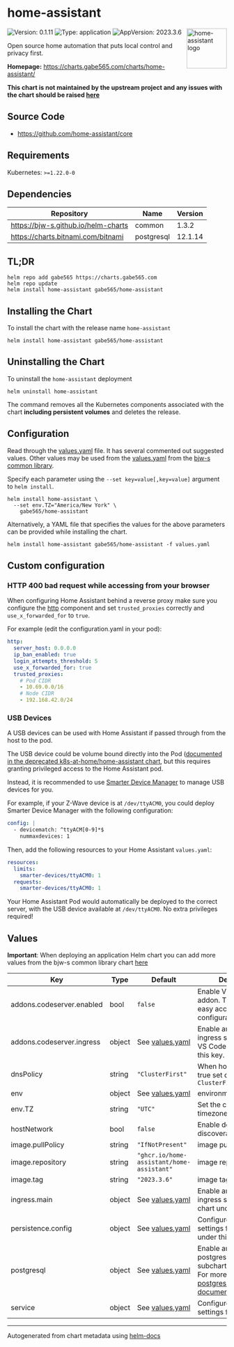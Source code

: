 # home-assistant

<img src="https://raw.githubusercontent.com/home-assistant/assets/master/logo/logo-pretty.svg" align="right" width="92" alt="home-assistant logo">

![Version: 0.1.11](https://img.shields.io/badge/Version-0.1.11-informational?style=flat)
![Type: application](https://img.shields.io/badge/Type-application-informational?style=flat)
![AppVersion: 2023.3.6](https://img.shields.io/badge/AppVersion-2023.3.6-informational?style=flat)

Open source home automation that puts local control and privacy first.

**Homepage:** <https://charts.gabe565.com/charts/home-assistant/>

**This chart is not maintained by the upstream project and any issues with the chart should be raised
[here](https://github.com/gabe565/charts/issues/new?assignees=gabe565&labels=bug&template=bug_report.yaml&name=home-assistant&version=0.1.11)**

## Source Code

* <https://github.com/home-assistant/core>

## Requirements

Kubernetes: `>=1.22.0-0`

## Dependencies

| Repository | Name | Version |
|------------|------|---------|
| <https://bjw-s.github.io/helm-charts> | common | 1.3.2 |
| <https://charts.bitnami.com/bitnami> | postgresql | 12.1.14 |

## TL;DR

```console
helm repo add gabe565 https://charts.gabe565.com
helm repo update
helm install home-assistant gabe565/home-assistant
```

## Installing the Chart

To install the chart with the release name `home-assistant`

```console
helm install home-assistant gabe565/home-assistant
```

## Uninstalling the Chart

To uninstall the `home-assistant` deployment

```console
helm uninstall home-assistant
```

The command removes all the Kubernetes components associated with the chart **including persistent volumes** and deletes the release.

## Configuration

Read through the [values.yaml](./values.yaml) file. It has several commented out suggested values.
Other values may be used from the [values.yaml](https://github.com/bjw-s/helm-charts/tree/main/charts/library/common/values.yaml) from the [bjw-s common library](https://github.com/bjw-s/helm-charts/tree/main/charts/library/common).

Specify each parameter using the `--set key=value[,key=value]` argument to `helm install`.

```console
helm install home-assistant \
  --set env.TZ="America/New York" \
    gabe565/home-assistant
```

Alternatively, a YAML file that specifies the values for the above parameters can be provided while installing the chart.

```console
helm install home-assistant gabe565/home-assistant -f values.yaml
```

## Custom configuration

### HTTP 400 bad request while accessing from your browser

When configuring Home Assistant behind a reverse proxy make sure you configure the [http](https://www.home-assistant.io/integrations/http) component and set `trusted_proxies` correctly and `use_x_forwarded_for` to `true`.

For example (edit the configuration.yaml in your pod):

```yaml
http:
  server_host: 0.0.0.0
  ip_ban_enabled: true
  login_attempts_threshold: 5
  use_x_forwarded_for: true
  trusted_proxies:
    # Pod CIDR
    - 10.69.0.0/16
    # Node CIDR
    - 192.168.42.0/24
```

### USB Devices

A USB devices can be used with Home Assistant if passed through from the host to the pod.

The USB device could be volume bound directly into the Pod
([documented in the deprecated k8s-at-home/home-assistant chart](https://github.com/k8s-at-home/charts/tree/master/charts/stable/home-assistant#z-wave--zigbee),
but this requires granting privileged access to the Home Assistant pod.

Instead, it is recommended to use [Smarter Device Manager](../smarter-device-manager) to manage USB devices for you.

For example, if your Z-Wave device is at `/dev/ttyACM0`, you could deploy Smarter Device Manager with the following configuration:

```yaml
config: |
  - devicematch: ^ttyACM[0-9]*$
    nummaxdevices: 1
```

Then, add the following resources to your Home Assistant `values.yaml`:

```yaml
resources:
  limits:
    smarter-devices/ttyACM0: 1
  requests:
    smarter-devices/ttyACM0: 1
```

Your Home Assistant Pod would automatically be deployed to the correct server, with the USB device available at `/dev/ttyACM0`.
No extra privileges required!

## Values

**Important**: When deploying an application Helm chart you can add more values from the bjw-s common library chart [here](https://github.com/bjw-s/helm-charts/tree/main/charts/library/common)

| Key | Type | Default | Description |
|-----|------|---------|-------------|
| addons.codeserver.enabled | bool | `false` | Enable VS Code server addon.    This allows for easy access to configuration.yaml |
| addons.codeserver.ingress | object | See [values.yaml](./values.yaml) | Enable and configure ingress settings for the VS Code server under this key. |
| dnsPolicy | string | `"ClusterFirst"` | When hostNetwork is true set dnsPolicy to `ClusterFirstWithHostNet` |
| env | object | See [values.yaml](./values.yaml) | environment variables. |
| env.TZ | string | `"UTC"` | Set the container timezone |
| hostNetwork | bool | `false` | Enable devices to be discoverable |
| image.pullPolicy | string | `"IfNotPresent"` | image pull policy |
| image.repository | string | `"ghcr.io/home-assistant/home-assistant"` | image repository |
| image.tag | string | `"2023.3.6"` | image tag |
| ingress.main | object | See [values.yaml](./values.yaml) | Enable and configure ingress settings for the chart under this key. |
| persistence.config | object | See [values.yaml](./values.yaml) | Configure persistence settings for the chart under this key. |
| postgresql | object | See [values.yaml](./values.yaml) | Enable and configure postgresql database subchart under this key.    For more options see [postgresql chart documentation](https://github.com/bitnami/charts/tree/master/bitnami/postgresql) |
| service | object | See [values.yaml](./values.yaml) | Configures service settings for the chart. |

---
Autogenerated from chart metadata using [helm-docs](https://github.com/norwoodj/helm-docs)
